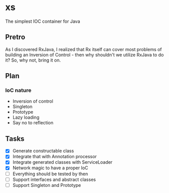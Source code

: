 # xs
The simplest IOC container for Java

## Pretro
As I discovered RxJava, I realized that Rx itself can cover most problems of building an Inversion of Control - then why shouldn't we utilize RxJava to do it? So, why not, bring it on.

## Plan
### IoC nature
- Inversion of control
- Singleton
- Prototype
- Lazy loading
- Say no to reflection

## Tasks

- [x] Generate constructable class
- [x] Integrate that with Annotation processor
- [x] Integrate generated classes with ServiceLoader
- [x] Network magic to have a proper IoC
- [ ] Everything should be tested by then
- [ ] Support interfaces and abstract classes
- [ ] Support Singleton and Prototype

